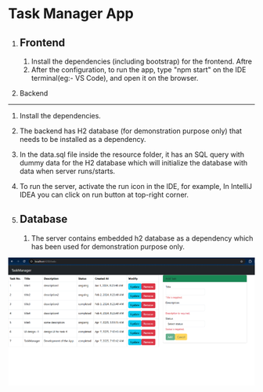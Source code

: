 Task Manager App
=======================

1. Frontend
   ---------
   1. Install the dependencies (including bootstrap) for the frontend.
      Aftre
   2. After the configuration, to run the app, type "npm start" on the IDE terminal(eg:- VS Code), and open it on the browser.
 

2. Backend
  --------
  1. Install the dependencies.
  2. The backend has H2 database (for demonstration purpose only) that needs to be installed as a dependency.
  3. In the data.sql file inside the resource folder, it has an SQL query with dummy data for the H2 database which will initialize the database with data when server runs/starts.
  4. To run the server, activate the run icon in the IDE, for example, In IntelliJ IDEA you can click on run button at top-right corner.

3. Database
   ---------
   1. The server contains embedded h2 database as a dependency which has been used for demonstration purpose only.
  

![image alt](https://github.com/TWijetunge/TaskManager/blob/3469b35b2a8d0e321b651c2c1a4c089bb3f23796/Image1.png)
